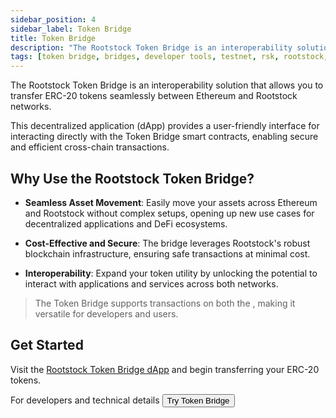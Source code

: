 ```yaml
---
sidebar_position: 4
sidebar_label: Token Bridge
title: Token Bridge
description: "The Rootstock Token Bridge is an interoperability solution that allows you to transfer ERC-20 tokens seamlessly between Ethereum and Rootstock networks. " 
tags: [token bridge, bridges, developer tools, testnet, rsk, rootstock, ethereum, dApps, smart contracts]
---
```


The Rootstock Token Bridge is an interoperability solution that allows you to transfer ERC-20 tokens seamlessly between Ethereum and Rootstock networks. 

This decentralized application (dApp) provides a user-friendly interface for interacting directly with the Token Bridge smart contracts, enabling secure and efficient cross-chain transactions.

## **Why Use the Rootstock Token Bridge?**
- **Seamless Asset Movement**: Easily move your assets across Ethereum and Rootstock without complex setups, opening up new use cases for decentralized applications and DeFi ecosystems.

- **Cost-Effective and Secure**: The bridge leverages Rootstock's robust blockchain infrastructure, ensuring safe transactions at minimal cost.

- **Interoperability**: Expand your token utility by unlocking the potential to interact with applications and services across both networks.

> The Token Bridge supports transactions on both the <Shield label="Mainnet" title="Testnet" color="green" />, making it versatile for developers and users.

## **Get Started**
Visit the [Rootstock Token Bridge dApp](https://dapp.tokenbridge.rootstock.io/) and begin transferring your ERC-20 tokens. 

For developers and technical details <Button size="sm" href="/resources/guides/tokenbridge/">Try Token Bridge </Button> 
